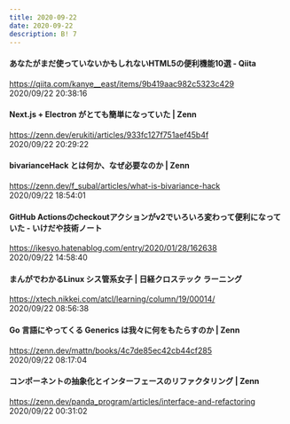 ```yaml
---
title: 2020-09-22
date: 2020-09-22
description: B! 7
---
```


#### あなたがまだ使っていないかもしれないHTML5の便利機能10選 - Qiita
https://qiita.com/kanye__east/items/9b419aac982c5323c429<br>
2020/09/22 20:38:16<br>


#### Next.js + Electron がとても簡単になっていた | Zenn
https://zenn.dev/erukiti/articles/933fc127f751aef45b4f<br>
2020/09/22 20:29:22<br>


#### bivarianceHack とは何か、なぜ必要なのか | Zenn
https://zenn.dev/f_subal/articles/what-is-bivariance-hack<br>
2020/09/22 18:54:01<br>


#### GitHub Actionsのcheckoutアクションがv2でいろいろ変わって便利になっていた - いけだや技術ノート
https://ikesyo.hatenablog.com/entry/2020/01/28/162638<br>
2020/09/22 14:58:40<br>


#### まんがでわかるLinux シス管系女子 | 日経クロステック ラーニング
https://xtech.nikkei.com/atcl/learning/column/19/00014/<br>
2020/09/22 08:56:38<br>


#### Go 言語にやってくる Generics は我々に何をもたらすのか | Zenn
https://zenn.dev/mattn/books/4c7de85ec42cb44cf285<br>
2020/09/22 08:17:04<br>


#### コンポーネントの抽象化とインターフェースのリファクタリング | Zenn
https://zenn.dev/panda_program/articles/interface-and-refactoring<br>
2020/09/22 00:31:02<br>


